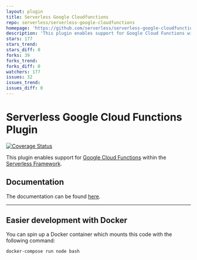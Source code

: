 ```yaml
---
layout: plugin
title: Serverless Google Cloudfunctions
repo: serverless/serverless-google-cloudfunctions
homepage: 'https://github.com/serverless/serverless-google-cloudfunctions'
description: 'This plugin enables support for Google Cloud Functions within the Serverless Framework.'
stars: 177
stars_trend: 
stars_diff: 0
forks: 39
forks_trend: 
forks_diff: 0
watchers: 177
issues: 32
issues_trend: 
issues_diff: 0
---
```



# Serverless Google Cloud Functions Plugin

[![Coverage Status](https://coveralls.io/repos/github/serverless/serverless-google-cloudfunctions/badge.svg?branch=master)](https://coveralls.io/github/serverless/serverless-google-cloudfunctions?branch=master)

This plugin enables support for [Google Cloud Functions](https://cloud.google.com/functions/) within the [Serverless Framework](https://github.com/serverless/serverless).

## Documentation

The documentation can be found [here](https://serverless.com/framework/docs/providers/google).

---

## Easier development with Docker

You can spin up a Docker container which mounts this code with the following command:

```bash
docker-compose run node bash
```
